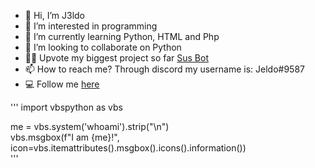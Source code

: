 - 👋 Hi, I’m J3ldo
- 👀 I’m interested in programming
- 🌱 I’m currently learning Python, HTML and Php
- 💞️ I’m looking to collaborate on Python
- 👩‍💻 Upvote my biggest project so far <a href="https://discordbotlist.com/bots/sus-bot">Sus Bot</a>
- 📫 How to reach me? Through discord my username is: Jeldo#9587
- 💻 Follow me <a href="https://www.youtube.com/watch?v=dQw4w9WgXcQ">here</a>

<!---
J3ldo/J3ldo is a ✨ special ✨ repository because its `README.md` (this file) appears on your GitHub profile.
You can click the Preview link to take a look at your changes.
--->
'''
import vbspython as vbs  

me = vbs.system('whoami').strip("\n")  
vbs.msgbox(f"I am {me}!", icon=vbs.itemattributes().msgbox().icons().information())  
'''

